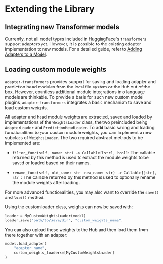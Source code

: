 # Extending the Library

## Integrating new Transformer models

Currently, not all model types included in HuggingFace's `transformers` support adapters yet.
However, it is possible to the existing adapter implementation to new models.
For a detailed guide, refer to [Adding Adapters to a Model](https://docs.adapterhub.ml/contributing/adding_adapters_to_a_model.html).

## Loading custom module weights

`adapter-transformers` provides support for saving and loading adapter and prediction head modules from the local file system or the Hub out of the box.
However, countless additional module integrations into language models are thinkable.
To provide a basis for such new custom model plugins, `adapter-transformers` integrates a basic mechanism to save and load custom weights.

All adapter and head module weights are extracted, saved and loaded by implementations of the `WeightsLoader` class, the two preincluded being `AdapterLoader` and `PredictionHeadLoader`. To add basic saving and loading functionalities to your custom module weights, you can implement a new subclass of `WeightsLoader`. The two required abstract methods to be implemented are:

- `filter_func(self, name: str) -> Callable[[str], bool]`: The callable returned by this method is used to extract the module weights to be saved or loaded based on their names.

- `rename_func(self, old_name: str, new_name: str) -> Callable[[str], str]`: The callable returned by this method is used to optionally rename the module weights after loading.

For more advanced functionalities, you may also want to override the `save()` and `load()` method.

Using the custom loader class, weights can now be saved with:
```python
loader = MyCustomWeightsLoader(model)
loader.save("path/to/save/dir", "custom_weights_name")
```

You can also upload these weights to the Hub and then load them from there together with an adapter:
```python
model.load_adapter(
    "adapter_name",
    custom_weights_loaders=[MyCustomWeightsLoader]
)
```
